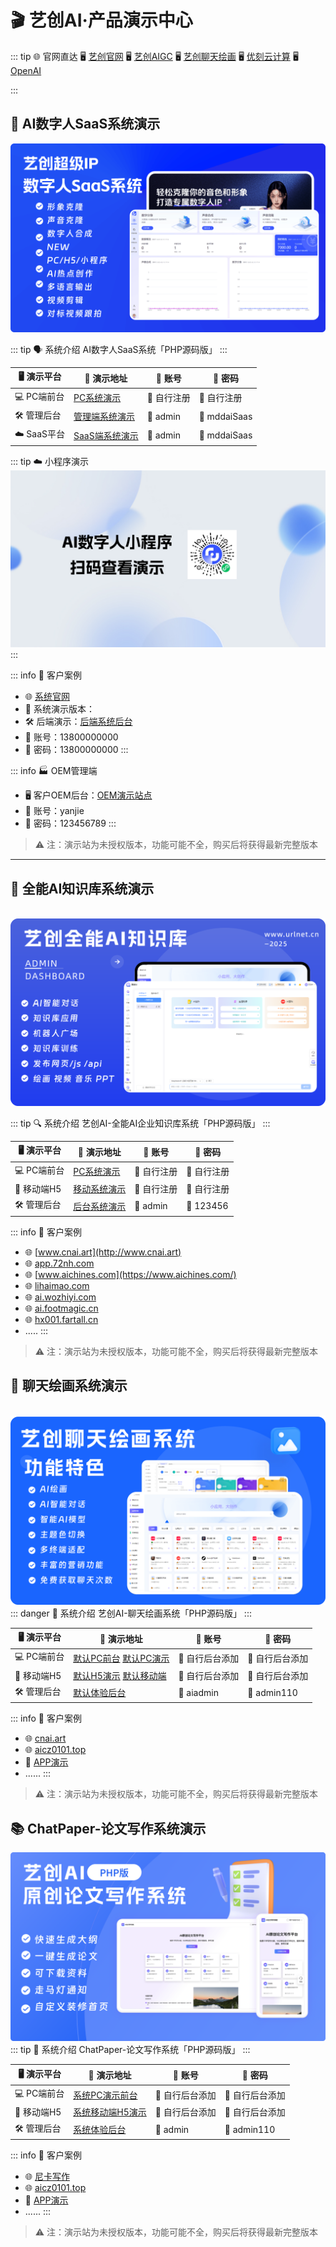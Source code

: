 <!--
 * @Author: 枭格科技 348310633@qq.com
 * @Date: 2024-10-08 13:22:10
 * @LastEditors: 枭格科技 348310633@qq.com
 * @LastEditTime: 2024-11-08 18:36:27
 * @FilePath: \chataigc-doc\product\aigc\demo.md
 * @Description: 这是默认设置,请设置`customMade`, 打开koroFileHeader查看配置 进行设置: https://github.com/OBKoro1/koro1FileHeader/wiki/%E9%85%8D%E7%BD%AE
-->
# 🎬 艺创AI·产品演示中心

::: tip 🌐 官网直达
🖥️ [艺创官网](https://www.urlnet.cn/)
🖥️ [艺创AIGC](https://www.cnai.art)
🖥️ [艺创聊天绘画](https://cnai.art)
🖥️ [优刻云计算](https://www.ucloud.cn/)
🖥️ [OpenAI](https://api.cnai.art)

:::



 
## 🤖 AI数字人SaaS系统演示
![小程序演示](/public/images/home/v.png) 

::: tip 🗣️ 系统介绍
AI数字人SaaS系统「PHP源码版」
:::

| 🖥️ 演示平台     | 🔗 演示地址                                                    | 🔑 账号     | 🔐 密码     |
| -------------- | ------------------------------------------------------------- | ---------- | ---------- |
| 💻 PC端前台   | [PC系统演示](https://0k3yq4u4.chatmoney.cn) | 📝 自行注册 | 🔐 自行注册 |
| 🛠️ 管理后台   | [管理端系统演示](https://iqujtpeg.chatmoney.cn/admin/) | 👤 admin | 🔑 mddaiSaas |
| ☁️ SaaS平台   | [SaaS端系统演示](https://dm-saas-demo.chatmoney.cn/platform/) | 👤 admin | 🔑 mddaiSaas |

::: tip ☁️ 小程序演示    ![小程序演示](/public/images/vxcx.png) 
:::

::: info 📂 客户案例
- 🌐 [系统官网](http://urlnet.cn)
- 🚀 系统演示版本：
- 🛠️ 后端演示：[后端系统后台](https://1.jiweiyun.com/admin)
- 👤 账号：13800000000
- 🔐 密码：13800000000
:::

::: info 🏭 OEM管理端
- 🖥️ 客户OEM后台：[OEM演示站点](https://aisaas.11949.cn/admin/)
- 👤 账号：yanjie
- 🔐 密码：123456789
:::

> ⚠️ 注：演示站为未授权版本，功能可能不全，购买后将获得最新完整版本

---

## 🧠 全能AI知识库系统演示
   ![小程序演示](/public/images/home/work.png) 

::: tip 🔍 系统介绍
艺创AI-全能AI企业知识库系统「PHP源码版」
:::

| 🖥️ 演示平台     | 🔗 演示地址                                                    | 🔑 账号     | 🔐 密码     |
| -------------- | ------------------------------------------------------------- | ---------- | ---------- |
| 💻 PC端前台   | [PC系统演示](https://ai.chatmoney.cn/)             | 📝 自行注册 | 🔐 自行注册 |
| 📱 移动端H5   | [移动系统演示](https://ai.chatmoney.cn/mobile/) | 📝 自行注册 | 🔐 自行注册 |
| 🛠️ 管理后台   | [后台系统演示](https://ai-demo.chatmoney.cn/admin) | 👤 admin | 🔑 123456 |

::: info 📂 客户案例
- 🌐 [www.cnai.art](http://www.cnai.art)
- 🌐 [app.72nh.com](http://app.72nh.com)
- 🌐 [www.aichines.com](https://www.aichines.com/)
- 🌐 [lihaimao.com](https://lihaimao.com/)
- 🌐 [ai.wozhiyi.com](https://ai.wozhiyi.com/home/)
- 🌐 [ai.footmagic.cn](http://ai.footmagic.cn/)
- 🌐 [hx001.fartall.cn](https://hx001.fartall.cn)
- .....
:::

> ⚠️ 注：演示站为未授权版本，功能可能不全，购买后将获得最新完整版本



## 🎨 聊天绘画系统演示
 ![小程序演示](/public/images/home/ChatPainting.png) 
::: danger 🎨 系统介绍
艺创AI-聊天绘画系统「PHP源码版」
:::

| 🖥️ 演示平台     | 🔗 演示地址                                                                              | 🔑 账号         | 🔐 密码         |
| -------------- | --------------------------------------------------------------------------------------- | -------------- | -------------- |
| 💻 PC端前台   | [默认PC前台](https://ai1.demo.yixiangonline.com/) [默认PC演示 ](https://cnai.art/)                 | 📝 自行后台添加 | 🔐 自行后台添加 |
| 📱 移动端H5   | [默认H5演示](https://ai1.demo.yixiangonline.com/mobile/) [默认移动端](https://cnai.art/mobile/) | 📝 自行后台添加 | 🔐 自行后台添加 |
| 🛠️ 管理后台   | [默认体验后台](https://ai1.demo.yixiangonline.com/admin/)   | 👤 aiadmin      | 🔑 admin110     |

::: info 📂 客户案例
- 🌐 [cnai.art](http://cnai.art)
- 🌐 [aicz0101.top](https://aicz0101.top)
- 📱 [APP演示](https://www.123865.com/s/AIVRVv-eEIJA)
- ......
:::

> ⚠️ 注：演示站为未授权版本，功能可能不全，购买后将获得最新完整版本

 

## 📚 ChatPaper-论文写作系统演示
![小程序演示](/public/images/home/Thesis.png) 
::: tip 📖 系统介绍
ChatPaper-论文写作系统「PHP源码版」
:::

| 🖥️ 演示平台     | 🔗 演示地址                                                                            | 🔑 账号         | 🔐 密码         |
| -------------- | ------------------------------------------------------------------------------------- | -------------- | -------------- |
| 💻 PC端前台   | [系统PC演示前台](https://cp.demo.yixiangonline.com/generate/1)               | 📝 自行后台添加 | 🔐 自行后台添加 |
| 📱 移动端H5   | [系统移动端H5演示](https://cp.demo.yixiangonline.com/mobile/) | 📝 自行后台添加 | 🔐 自行后台添加 |
| 🛠️ 管理后台   | [系统体验后台](https://cp.demo.yixiangonline.com/admin/)   | 👤 admin        | 🔑 admin110     |


::: info 📂 客户案例
- 🌐 [尼卡写作](https://ai068.com/)
- 🌐 [aicz0101.top](https://aicz0101.top)
- 📱 [APP演示](https://www.123865.com/s/AIVRVv-eEIJA)
- ......
:::


> ⚠️ 注：演示站为未授权版本，功能可能不全，购买后将获得最新完整版本
